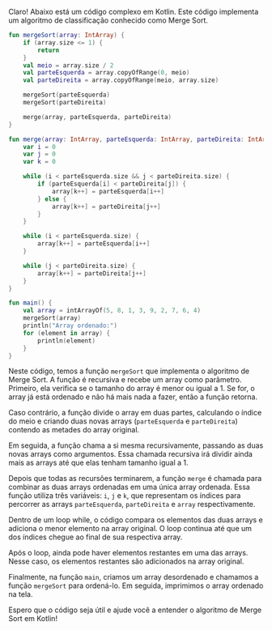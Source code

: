 Claro! Abaixo está um código complexo em Kotlin. Este código implementa um algoritmo de classificação conhecido como Merge Sort.

```kotlin
fun mergeSort(array: IntArray) {
    if (array.size <= 1) {
        return
    }
    val meio = array.size / 2
    val parteEsquerda = array.copyOfRange(0, meio)
    val parteDireita = array.copyOfRange(meio, array.size)

    mergeSort(parteEsquerda)
    mergeSort(parteDireita)

    merge(array, parteEsquerda, parteDireita)
}

fun merge(array: IntArray, parteEsquerda: IntArray, parteDireita: IntArray) {
    var i = 0
    var j = 0
    var k = 0

    while (i < parteEsquerda.size && j < parteDireita.size) {
        if (parteEsquerda[i] < parteDireita[j]) {
            array[k++] = parteEsquerda[i++]
        } else {
            array[k++] = parteDireita[j++]
        }
    }

    while (i < parteEsquerda.size) {
        array[k++] = parteEsquerda[i++]
    }

    while (j < parteDireita.size) {
        array[k++] = parteDireita[j++]
    }
}

fun main() {
    val array = intArrayOf(5, 8, 1, 3, 9, 2, 7, 6, 4)
    mergeSort(array)
    println("Array ordenado:")
    for (element in array) {
        println(element)
    }
}
```

Neste código, temos a função `mergeSort` que implementa o algoritmo de Merge Sort. A função é recursiva e recebe um array como parâmetro. Primeiro, ela verifica se o tamanho do array é menor ou igual a 1. Se for, o array já está ordenado e não há mais nada a fazer, então a função retorna.

Caso contrário, a função divide o array em duas partes, calculando o índice do meio e criando duas novas arrays (`parteEsquerda` e `parteDireita`) contendo as metades do array original.

Em seguida, a função chama a si mesma recursivamente, passando as duas novas arrays como argumentos. Essa chamada recursiva irá dividir ainda mais as arrays até que elas tenham tamanho igual a 1.

Depois que todas as recursões terminarem, a função `merge` é chamada para combinar as duas arrays ordenadas em uma única array ordenada. Essa função utiliza três variáveis: `i`, `j` e `k`, que representam os índices para percorrer as arrays `parteEsquerda`, `parteDireita` e `array` respectivamente.

Dentro de um loop while, o código compara os elementos das duas arrays e adiciona o menor elemento na array original. O loop continua até que um dos índices chegue ao final de sua respectiva array.

Após o loop, ainda pode haver elementos restantes em uma das arrays. Nesse caso, os elementos restantes são adicionados na array original.

Finalmente, na função `main`, criamos um array desordenado e chamamos a função `mergeSort` para ordená-lo. Em seguida, imprimimos o array ordenado na tela.

Espero que o código seja útil e ajude você a entender o algoritmo de Merge Sort em Kotlin!
